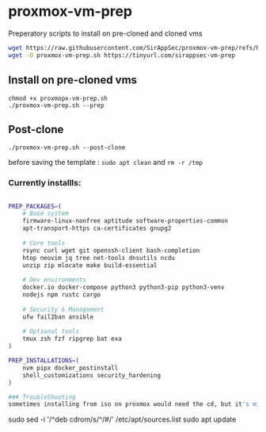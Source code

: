 # proxmox-vm-prep
Preperatory scripts to install on pre-cloned and cloned vms
```bash
wget https://raw.githubusercontent.com/SirAppSec/proxmox-vm-prep/refs/heads/main/proxmox-vm-prep.sh
wget -O proxmox-vm-prep.sh https://tinyurl.com/sirappsec-vm-prep
```
## Install on pre-cloned vms
```
chmod +x proxmopx-vm-prep.sh
./proxmox-vm-prep.sh --prep
```
## Post-clone
```
./proxmox-vm-prep.sh --post-clone
```
before saving the template : `sudo apt clean` and `rm -r /tmp`

### Currently installls:
```bash

PREP_PACKAGES=(
    # Base system
    firmware-linux-nonfree aptitude software-properties-common
    apt-transport-https ca-certificates gnupg2
    
    # Core tools
    rsync curl wget git openssh-client bash-completion
    htop neovim jq tree net-tools dnsutils ncdu
    unzip zip mlocate make build-essential
    
    # Dev environments
    docker.io docker-compose python3 python3-pip python3-venv
    nodejs npm rustc cargo
    
    # Security & Management
    ufw fail2ban ansible
    
    # Optional tools
    tmux zsh fzf ripgrep bat exa
)

PREP_INSTALLATIONS=(
    nvm pipx docker_postinstall
    shell_customizations security_hardening
)

### TroubleShooting
sometimes installing from iso on proxmox would need the cd, but it's missing... use this before execution(script should install debian sources):
```
sudo sed -i '/^deb cdrom/s/^/#/' /etc/apt/sources.list
sudo apt update
```
